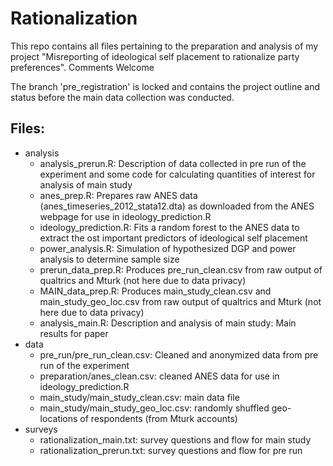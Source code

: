 Rationalization
===============

This repo contains all files pertaining to the preparation and analysis of my project "Misreporting of ideological self placement to rationalize party preferences". Comments Welcome

The branch 'pre_registration' is locked and contains the project outline and status before the main data collection was conducted.

Files:
------
- analysis
	+ analysis_prerun.R: Description of data collected in pre run of the experiment and some code for calculating quantities of interest for analysis of main study
	+ anes_prep.R: Prepares raw ANES data (anes_timeseries_2012_stata12.dta) as downloaded from the ANES webpage for use in ideology_prediction.R
	+ ideology_prediction.R: Fits a random forest to the ANES data to extract the ost important predictors of ideological self placement
	+ power_analysis.R: Simulation of hypothesized DGP and power analysis to determine sample size
	+ prerun_data_prep.R: Produces pre_run_clean.csv from raw output of qualtrics and Mturk (not here due to data privacy)
	+ MAIN_data_prep.R: Produces main_study_clean.csv and main_study_geo_loc.csv from raw output of qualtrics and Mturk (not here due to data privacy)
	+ analysis_main.R: Description and analysis of main study: Main results for paper
- data
	+ pre_run/pre_run_clean.csv: Cleaned and anonymized data from pre run of the experiment
	+ preparation/anes_clean.csv: cleaned ANES data for use in ideology_prediction.R
	+ main_study/main_study_clean.csv: main data file
	+ main_study/main_study_geo_loc.csv: randomly shuffled geo-locations of respondents (from Mturk accounts)
- surveys
	+ rationalization_main.txt: survey questions and flow for main study
	+ rationalization_prerun.txt: survey questions and flow for pre run